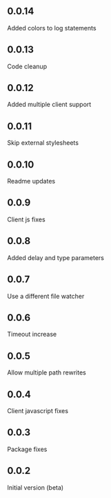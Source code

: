 0.0.14
-----
Added colors to log statements

0.0.13
-----
Code cleanup

0.0.12
-----
Added multiple client support

0.0.11
-----
Skip external stylesheets

0.0.10
-----
Readme updates

0.0.9
-----
Client js fixes

0.0.8
-----
Added delay and type parameters

0.0.7
-----
Use a different file watcher

0.0.6
-----
Timeout increase

0.0.5
-----
Allow multiple path rewrites

0.0.4
-----
Client javascript fixes

0.0.3
-----
Package fixes

0.0.2
-----
Initial version (beta)

